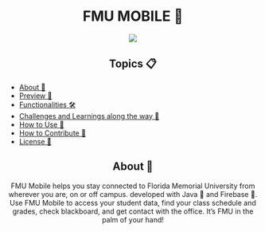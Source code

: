 <h1 align="center">FMU MOBILE 📱</h1>

<p align="center">
      <img src="https://github.com/RicardoSu/Senior-Project-FMU-Mobile/blob/main/Images/FMU%20Mobile.png">
</p>

   <h2 align="center">Topics 📋</h2>
   <p>
   
   - [About 📖](#about-)
   - [Preview 📱](#preview-)
   - [Functionalities 🛠️](#functionalities-%EF%B8%8F)
   - [Challenges and Learnings along the way 🤯](#challenges-and-learnings-along-the-way-)
   - [How to Use 🤔](#how-to-use-)
   - [How to Contribute 💪](#how-to-contribute-)
   - [License 📝](#license-)
   </p>
   
   <h2 align="center">About 📖</h2>
   
<p align="center">
   FMU Mobile helps you stay connected to Florida Memorial University from wherever you are, on or off campus. developed with Java 💙 and Firebase 💛.<br>
      Use FMU Mobile to access your student data, find your class schedule and grades, check blackboard, and get contact with the office. It’s FMU in the palm of your hand!

</p>
